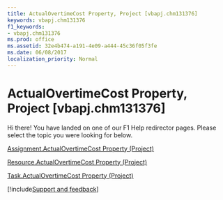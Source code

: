 ```yaml
---
title: ActualOvertimeCost Property, Project [vbapj.chm131376]
keywords: vbapj.chm131376
f1_keywords:
- vbapj.chm131376
ms.prod: office
ms.assetid: 32e4b474-a191-4e09-a444-45c36f05f3fe
ms.date: 06/08/2017
localization_priority: Normal
---
```



# ActualOvertimeCost Property, Project [vbapj.chm131376]

Hi there! You have landed on one of our F1 Help redirector pages. Please select the topic you were looking for below.

[Assignment.ActualOvertimeCost Property (Project)](https://msdn.microsoft.com/library/ee89c244-f153-e42c-3e56-a1d363b62f9c%28Office.15%29.aspx)

[Resource.ActualOvertimeCost Property (Project)](https://msdn.microsoft.com/library/9a8579b6-a3ee-7041-98ad-b28adfc51bfc%28Office.15%29.aspx)

[Task.ActualOvertimeCost Property (Project)](https://msdn.microsoft.com/library/7e3b409e-3249-4fe1-b5a1-1b65646519b3%28Office.15%29.aspx)

[!include[Support and feedback](~/includes/feedback-boilerplate.md)]